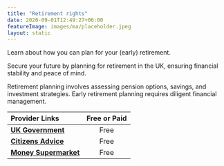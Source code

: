 ```yaml
---
title: "Retirement rights"
date: 2020-09-01T12:49:27+06:00
featureImage: images/ma/placeholder.jpeg
layout: static
---
```


Learn about how you can plan for your (early) retirement.

Secure your future by planning for retirement in the UK, ensuring financial stability and peace of mind.

Retirement planning involves assessing pension options, savings, and investment strategies. Early retirement planning requires diligent financial management.

| Provider Links      | Free or Paid  |  
| :-----------          | :--------------:      |  
| [**UK Government**](https://www.gov.uk/plan-for-retirement) | Free  | 
| [**Citizens Advice**](https://www.citizensadvice.org.uk/debt-and-money/pensions/nearing-retirement/) | Free  | 
| [**Money Supermarket**](https://www.moneysupermarket.com/savings/saving-for-retirement-guide/) | Free  | 
  

<br/><br/>






